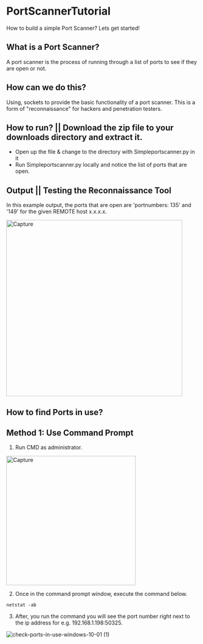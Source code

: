 # PortScannerTutorial
How to build a simple Port Scanner? Lets get started! 

## What is a Port Scanner?
A port scanner is the process of running through a list of ports to see if they are open or not. 

## How can we do this?
Using, sockets to provide the basic functionality of a port scanner. 
This is a form of "reconnaissance" for hackers and penetration testers.

## How to run? || Download the zip file to your downloads directory and extract it.
* Open up the file & change to the directory with Simpleportscanner.py in it
* Run Simpleportscanner.py locally and notice the list of ports that are open.

## Output || Testing the Reconnaissance Tool

In this example output, the ports that are open are 'portnumbers: 135' and '149' for the given REMOTE host x.x.x.x.  

<img width="463" alt="Capture" src="https://user-images.githubusercontent.com/91548582/145676822-ef6d7b44-bf19-4c01-a812-14fd174dd4d2.PNG">


## How to find Ports in use?

## Method 1: Use Command Prompt 

1. Run CMD as administrator.

<img width="340" alt="Capture" src="https://user-images.githubusercontent.com/91548582/145676935-8de44def-5007-4ed1-9aa8-037b47ff4fe2.PNG">

2. Once in the command prompt window, execute the command below.

```
netstat -ab

```

3.  After, you run the command you will see the port number right next to the ip address for e.g. 192.168.1.198:50325. 

![check-ports-in-use-windows-10-01 (1)](https://user-images.githubusercontent.com/91548582/145677026-165bd7dd-e1de-4b02-8bad-d78726f158be.png)




